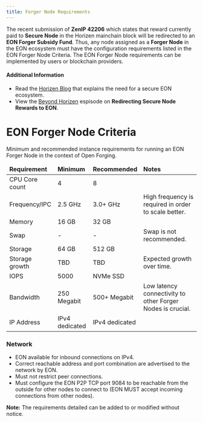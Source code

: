 ```yaml
---
title: Forger Node Requirements
---
```


The recent submission of **ZenIP 42206** which states that reward currently paid to **Secure Node** in the Horizen mainchain block will be redirected to an **EON Forger Subsidy Fund**. Thus, any node assigned as a **Forger Node** in the EON ecosystem must have the configuration requirements listed in the EON Forger Node Criteria. The EON Forger Node requirements can be implemented by users or blockchain providers. 

#### Additional Information

* Read the [Horizen Blog](https://blog.horizen.io/zenip-42206-explained-redirect-horizen-secure-node-rewards-into-horizen-eon/) that explains the need for a secure EON ecosystem.
* View the [Beyond Horizen](https://www.youtube.com/watch?v=Y1JUJ4ymk_I) espisode on **Redirecting Secure Node Rewards to EON**.

# EON Forger Node Criteria

Minimum and recommended instance requirements for running an EON Forger Node in the context of Open Forging.

<table>
  <thead>
    <tr>
      <td><strong>Requirement</strong></td>
      <td><strong>Minimum</strong></td>
      <td><strong>Recommended</strong></td>
      <td><strong>Notes</strong></td>
    </tr>
  </thead>
  <tbody>
    <tr>
      <td>CPU Core count</td>
      <td>4</td>
      <td>8</td>
      <td> </td>
    </tr>
    <tr>
      <td>Frequency/IPC</td>
      <td>2.5 GHz</td>
      <td>3.0+ GHz</td>
      <td>High frequency is required in order to scale better.</td>
    </tr>
    <tr>
      <td>Memory</td>
      <td>16 GB</td>
      <td>32 GB</td>
      <td> </td>
    </tr>
    <tr>
      <td>Swap</td>
      <td> - </td>
      <td> - </td>
      <td>Swap is not recommended.</td>
    </tr>
    <tr>
      <td>Storage</td>
      <td>64 GB</td>
      <td>512 GB</td>
      <td> </td>
    </tr>
    <tr>
      <td>Storage growth</td>
      <td>TBD</td>
      <td>TBD</td>
      <td>Expected growth over time.</td>
    </tr>
    <tr>
      <td>IOPS</td>
      <td>5000</td>
      <td>NVMe SSD</td>
      <td> </td>
    </tr>
    <tr>
      <td>Bandwidth</td>
      <td>250 Megabit</td>
      <td>500+ Megabit</td>
      <td>Low latency connectivity to other Forger Nodes is crucial.</td>
    </tr>
    <tr>
      <td>IP Address</td>
      <td>IPv4 dedicated</td>
      <td>IPv4 dedicated</td>
      <td> </td>
    </tr>
  </tbody>
</table>

### Network

* EON available for inbound connections on IPv4.
* Correct reachable address and port combination are advertised to the network by EON.
* Must not restrict peer connections.
* Must configure the EON P2P TCP port 9084 to be reachable from the outside for other nodes to connect to (EON MUST accept incoming connections from other nodes).

**Note:**  The requirements detailed can be added to or modified without notice.









